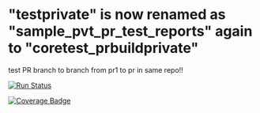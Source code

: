 # "testprivate" is now renamed as "sample_pvt_pr_test_reports" again to "coretest_prbuildprivate"
test PR branch to branch from pr1 to pr in same repo!!

[![Run Status](https://rcapi.shippable.com/projects/5938ec60bfb1770500f70571/badge?branch=pr)](https://rcapp.shippable.com/bitbucket/shiptest-rc-me/coretest_prbuildprivate)

[![Coverage Badge](https://rcapi.shippable.com/projects/5938ec60bfb1770500f70571/coverageBadge?branch=pr)](https://rcapp.shippable.com/bitbucket/shiptest-rc-me/coretest_prbuildprivate)
